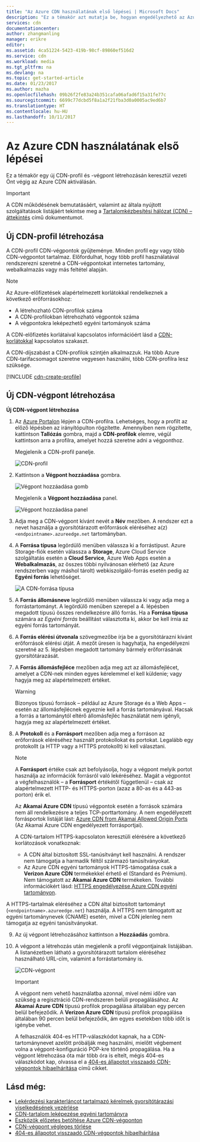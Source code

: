```yaml
---
title: "Az Azure CDN használatának első lépései | Microsoft Docs"
description: "Ez a témakör azt mutatja be, hogyan engedélyezhető az Azure Content Delivery Network (CDN). Az oktatóanyag végigvezeti Önt egy új CDN-profil és -végpont létrehozásán."
services: cdn
documentationcenter: 
author: zhangmanling
manager: erikre
editor: 
ms.assetid: 4ca51224-5423-419b-98cf-89860ef516d2
ms.service: cdn
ms.workload: media
ms.tgt_pltfrm: na
ms.devlang: na
ms.topic: get-started-article
ms.date: 01/23/2017
ms.author: mazha
ms.openlocfilehash: 09b26f2fe83a24b351cafa06afad6f15a31fe77c
ms.sourcegitcommit: 6699c77dcbd5f8a1a2f21fba3d0a0005ac9ed6b7
ms.translationtype: HT
ms.contentlocale: hu-HU
ms.lasthandoff: 10/11/2017
---
```

# <a name="getting-started-with-azure-cdn"></a>Az Azure CDN használatának első lépései
Ez a témakör egy új CDN-profil és -végpont létrehozásán keresztül vezeti Önt végig az Azure CDN aktiválásán.

> [!IMPORTANT]
> A CDN működésének bemutatásáért, valamint az általa nyújtott szolgáltatások listájáért tekintse meg a [Tartalomkézbesítési hálózat (CDN) – áttekintés](cdn-overview.md) című dokumentumot.
> 
> 

## <a name="create-a-new-cdn-profile"></a>Új CDN-profil létrehozása
A CDN-profil CDN-végpontok gyűjteménye.  Minden profil egy vagy több CDN-végpontot tartalmaz.  Előfordulhat, hogy több profil használatával rendszerezni szeretné a CDN-végpontokat internetes tartomány, webalkalmazás vagy más feltétel alapján.

> [!NOTE]
> Az Azure-előfizetések alapértelmezett korlátokkal rendelkeznek a következő erőforrásokhoz:
> - A létrehozható CDN-profilok száma
> - A CDN-profilokban létrehozható végpontok száma 
> - A végpontokra leképezhető egyéni tartományok száma
>
> A CDN-előfizetés korlátaival kapcsolatos információért lásd a [CDN-korlátokkal](https://docs.microsoft.com/azure/azure-subscription-service-limits#cdn-limits) kapcsolatos szakaszt.
>
> A CDN-díjszabást a CDN-profilok szintjén alkalmazzuk. Ha több Azure CDN-tarifacsomagot szeretne vegyesen használni, több CDN-profilra lesz szüksége.
> 
> 

[!INCLUDE [cdn-create-profile](../../includes/cdn-create-profile.md)]

## <a name="create-a-new-cdn-endpoint"></a>Új CDN-végpont létrehozása
**Új CDN-végpont létrehozása**

1. Az [Azure Portalon](https://portal.azure.com) lépjen a CDN-profilra.  Lehetséges, hogy a profilt az előző lépésben az irányítópulton rögzítette.  Amennyiben nem rögzítette, kattintson **Tallózás** gombra, majd a **CDN-profilok** elemre, végül kattintson arra a profilra, amelyet hozzá szeretne adni a végponthoz.
   
    Megjelenik a CDN-profil panelje.
   
    ![CDN-profil][cdn-profile-settings]
2. Kattintson a **Végpont hozzáadása** gombra.
   
    ![Végpont hozzáadása gomb][cdn-new-endpoint-button]
   
    Megjelenik a **Végpont hozzáadása** panel.
   
    ![Végpont hozzáadása panel][cdn-add-endpoint]
3. Adja meg a CDN-végpont kívánt nevét a **Név** mezőben.  A rendszer ezt a nevet használja a gyorsítótárazott erőforrások eléréséhez a(z) `<endpointname>.azureedge.net` tartományban.
4. A **Forrása típusa** legördülő menüben válassza ki a forrástípust.  Azure Storage-fiók esetén válassza a **Storage**, Azure Cloud Service szolgáltatás esetén a **Cloud Service**, Azure Web Apps esetén a **Webalkalmazás**, az összes többi nyilvánosan elérhető (az Azure rendszerben vagy máshol tárolt) webkiszolgáló-forrás esetén pedig az **Egyéni forrás** lehetőséget.
   
    ![A CDN-forrása típusa](./media/cdn-create-new-endpoint/cdn-origin-type.png)
5. A **Forrás állomásneve** legördülő menüben válassza ki vagy adja meg a forrástartományt.  A legördülő menüben szerepel a 4. lépésben megadott típusú összes rendelkezésre álló forrás.  Ha a **Forrása típusa** számára az *Egyéni forrás* beállítást választotta ki, akkor be kell írnia az egyéni forrás tartományát.
6. A **Forrás elérési útvonala** szövegmezőbe írja be a gyorsítótárazni kívánt erőforrások elérési útját. A mezőt üresen is hagyhatja, ha engedélyezni szeretné az 5. lépésben megadott tartomány bármely erőforrásának gyorsítótárazását.
7. A **Forrás állomásfejléce** mezőben adja meg azt az állomásfejlécet, amelyet a CDN-nek minden egyes kérelemmel el kell küldenie; vagy hagyja meg az alapértelmezett értéket.
   
   > [!WARNING]
   > Bizonyos típusú források – például az Azure Storage és a Web Apps – esetén az állomásfejlécnek egyeznie kell a forrás tartományával. Hacsak a forrás a tartománytól eltérő állomásfejléc használatát nem igényli, hagyja meg az alapértelmezett értéket.
   > 
   > 
8. A **Protokoll** és a **Forrásport** mezőben adja meg a forráson az erőforrások eléréséhez használt protokollokat és portokat.  Legalább egy protokollt (a HTTP vagy a HTTPS protokollt) ki kell választani.
   
   > [!NOTE]
   > A **Forrásport** értéke csak azt befolyásolja, hogy a végpont melyik portot használja az információk forrásról való lekéréséhez.  Magát a végpontot a végfelhasználók – a **Forrásport** értékétől függetlenül – csak az alapértelmezett HTTP- és HTTPS-porton (azaz a 80-as és a 443-as porton) érik el.  
   > 
   > Az **Akamai Azure CDN** típusú végpontok esetén a források számára nem áll rendelkezésre a teljes TCP-porttartomány.  A nem engedélyezett forrásportok listáját lást: [Azure CDN from Akamai Allowed Origin Ports](https://msdn.microsoft.com/library/mt757337.aspx) (Az Akamai Azure CDN engedélyezett forrásportjai).  
   > 
   > A CDN-tartalom HTTPS-kapcsolaton keresztüli elérésére a következő korlátozások vonatkoznak:
   > 
   > * A CDN által biztosított SSL-tanúsítványt kell használni. A rendszer nem támogatja a harmadik féltől származó tanúsítványokat.
   > * Az Azure CDN egyéni tartományok HTTPS-támogatása csak a **Verizon Azure CDN** termékekkel érhető el (Standard és Prémium). Nem támogatott az **Akamai Azure CDN** termékeken. További információkért lásd: [HTTPS engedélyezése Azure CDN egyéni tartományon](cdn-custom-ssl.md).

A HTTPS-tartalmak eléréséhez a CDN által biztosított tartományt (`<endpointname>.azureedge.net`) használja. A HTTPS nem támogatott az egyéni tartománynevek (CNAME) esetén, mivel a CDN jelenleg nem támogatja az egyéni tanúsítványokat.
   > 
   > 
9. Az új végpont létrehozásához kattintson a **Hozzáadás** gombra.
10. A végpont a létrehozás után megjelenik a profil végpontjainak listájában. A listanézetben látható a gyorsítótárazott tartalom eléréséhez használható URL-cím, valamint a forrástartomány is.
    
    ![CDN-végpont][cdn-endpoint-success]
    
    > [!IMPORTANT]
    > A végpont nem vehető használatba azonnal, mivel némi időre van szükség a regisztráció CDN-rendszeren belüli propagálásához.  Az <b>Akamai Azure CDN</b> típusú profilok propagálása általában egy percen belül befejeződik.  A <b>Verizon Azure CDN</b> típusú profilok propagálása általában 90 percen belül befejeződik, ám egyes esetekben több időt is igénybe vehet.
    > 
    > A felhasználók 404-es HTTP-válaszkódot kapnak, ha a CDN-tartománynevet azelőtt próbálják meg használni, mielőtt végbement volna a végpont-konfiguráció POP-kre történő propagálása.  Ha a végpont létrehozása óta már több óra is eltelt, mégis 404-es válaszkódot kap, olvassa el a [404-es állapotot visszaadó CDN-végpontok hibaelhárítása](cdn-troubleshoot-endpoint.md) című cikket.
    > 
    > 

## <a name="see-also"></a>Lásd még:
* [Lekérdezési karakterláncot tartalmazó kérelmek gyorsítótárazási viselkedésének vezérlése](cdn-query-string.md)
* [CDN-tartalom leképezése egyéni tartományra](cdn-map-content-to-custom-domain.md)
* [Eszközök előzetes betöltése Azure CDN-végponton](cdn-preload-endpoint.md)
* [CDN-végpont végleges törlése](cdn-purge-endpoint.md)
* [404-es állapotot visszaadó CDN-végpontok hibaelhárítása](cdn-troubleshoot-endpoint.md)

[cdn-profile-settings]: ./media/cdn-create-new-endpoint/cdn-profile-settings.png
[cdn-new-endpoint-button]: ./media/cdn-create-new-endpoint/cdn-new-endpoint-button.png
[cdn-add-endpoint]: ./media/cdn-create-new-endpoint/cdn-add-endpoint.png
[cdn-endpoint-success]: ./media/cdn-create-new-endpoint/cdn-endpoint-success.png
